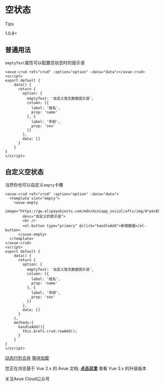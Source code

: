 空状态
===

Tips

1.0.8+

普通用法
--------------------------------------------------------------------------------------

`emptyText`属性可以配置空状态时的提示语

```vue
<avue-crud ref="crud" :option="option" :data="data"></avue-crud>
<script>
export default {
    data() {
      return {
        option: {
          emptyText: '自定义暂无数据提示语',
          column: [{
            label: '姓名',
            prop: 'name'
          }, {
            label: '年龄',
            prop: 'sex'
          }]
        },
        data: []
      }
    }
}
</script>
```

自定义空状态
----------------------------------------------------------------------------------------------------------

当然你也可以自定义`empty`卡槽

```vue
<avue-crud ref="crud" :option="option" :data="data">
  <template slot="empty">
    <avue-empty
        image="https://gw.alipayobjects.com/mdn/miniapp_social/afts/img/A*pevERLJC9v0AAAAAAAAAAABjAQAAAQ/original"
        desc="自定义的提示语">
        <br />
        <el-button type="primary" @click="handleAdd">新增数据</el-button>
      </avue-empty>
  </template>
</avue-crud>
<script>
export default {
    data() {
      return {
        option: {
          emptyText: '自定义暂无数据提示语',
          column: [{
            label: '姓名',
            prop: 'name'
          }, {
            label: '年龄',
            prop: 'sex'
          }]
        },
        data: []
      }
    },
    methods:{
      handleAdd(){
        this.$refs.crud.rowAdd();
      }
    }
}
</script>
```

[动态行列合并](https://v2.avuejs.com/crud/crud-rc/) [等待加载](https://v2.avuejs.com/crud/crud-loading/)

您正在浏览基于 Vue 2.x 的 Avue 文档; **[点击这里](https://avuejs.com/)**
 查看 Vue 3.x 的升级版本

关注Avue Cloud公众号